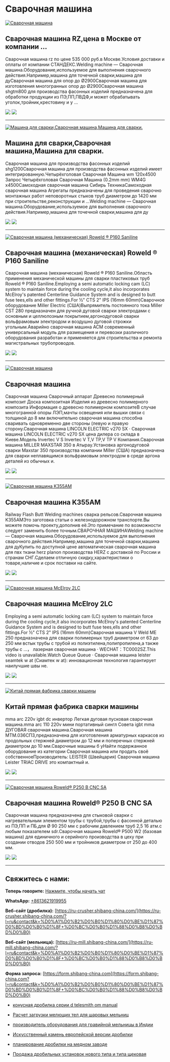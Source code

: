 # Сварочная машина

<a href="https://swt.shibang-china.com/?l=ru&img&k=%D0%A1%D0%B2%D0%B0%D1%80%D0%BE%D1%87%D0%BD%D0%B0%D1%8F+%D0%BC%D0%B0%D1%88%D0%B8%D0%BD%D0%B0" target="_blank">![Сварочная машина](http://static.shibang-china.com/all-800x300/1506.jpg)</a>

## Сварочная машина RZ,цена в Москве от компании …
Сварочная машина rz по цене 535 000 руб.в Москве.Условия доставки и оплаты от компании СТАНДЕКС.Welding machine — Сварочная машина.Оборудование,используемое для выполнения сварочного действия.Например,машина для точечной сварки,машина для дуСварочная машина для опор до &#216;2900Сварочная машина для изготовления многогранных опор до &#216;2900Сварочная машина shgtm800 для производства фасонных изделий предназначена для обработки продукции из ПЭ,ПП,ПВДФ,и может обрабатывать уголок,тройник,крестовину и y …


<a href="https://whatsapp.shibangsoft.com/WhatsApp.php" target="_blank" title="WhatsApp">![](http://static.shibang-china.com/icon/whatsapp.png)</a> <a href="https://swt.shibang-china.com/?l=ru&icon&k=%D0%A1%D0%B2%D0%B0%D1%80%D0%BE%D1%87%D0%BD%D0%B0%D1%8F+%D0%BC%D0%B0%D1%88%D0%B8%D0%BD%D0%B0" target="_blank">![](http://static.shibang-china.com/icon/chat-ru.png)</a>

---

<a href="https://swt.shibang-china.com/?l=ru&img&k=%D0%A1%D0%B2%D0%B0%D1%80%D0%BE%D1%87%D0%BD%D0%B0%D1%8F+%D0%BC%D0%B0%D1%88%D0%B8%D0%BD%D0%B0" target="_blank">![Машина для сварки,Сварочная машина,Машина для сварки.](http://static.shibang-china.com/all-800x300/606.jpg)</a>

## Машина для сварки,Сварочная машина,Машина для сварки.
Сварочная машина для производства фасонных изделий shg1200Сварочная машина для производства фасонных изделий имеет интегрированную.Четырёхголовая Сварочная Машина wm 120х4500 Запрос Четырёхголовая Сварочная Машина (0.2mm mm) WM4G x4500Самоходная сварочная машина Сибирь ТехникаСамоходная сварочная машина Агрегаты предназначены для проведения сварочно монтажных работ неповоротных стыков труб диаметром до 1420 мм при строительстве,реконструкции и …Welding machine — Сварочная машина.Оборудование,используемое для выполнения сварочного действия.Например,машина для точечной сварки,машина для ду


<a href="https://whatsapp.shibangsoft.com/WhatsApp.php" target="_blank" title="WhatsApp">![](http://static.shibang-china.com/icon/whatsapp.png)</a> <a href="https://swt.shibang-china.com/?l=ru&icon&k=%D0%A1%D0%B2%D0%B0%D1%80%D0%BE%D1%87%D0%BD%D0%B0%D1%8F+%D0%BC%D0%B0%D1%88%D0%B8%D0%BD%D0%B0" target="_blank">![](http://static.shibang-china.com/icon/chat-ru.png)</a>

---

<a href="https://swt.shibang-china.com/?l=ru&img&k=%D0%A1%D0%B2%D0%B0%D1%80%D0%BE%D1%87%D0%BD%D0%B0%D1%8F+%D0%BC%D0%B0%D1%88%D0%B8%D0%BD%D0%B0" target="_blank">![Сварочная машина (механическая) Roweld &#174; P160 Saniline](http://static.shibang-china.com/all-800x300/358.jpg)</a>

## Сварочная машина (механическая) Roweld &#174; P160 Saniline
Сварочная машина (механическая) Roweld &#174; P160 Saniline.Область применения механической машины для сварки пластиковых труб Roweld &#174; P160 Saniline.Employing a semi automatic locking cam (LC) system to maintain force during the cooling cycle,it also incorporates McElroy's patented Centerline Guidance System and is designed to butt fuse tees,ells and other fittings.For &#189;&quot; CTS 2&quot; IPS (16mm 60mm)Сварочное оборудование Miller Electric (США)Выпрямитель постоянного тока Miller CST 280 предназначен для ручной дуговой сварки электродами с основным и целлюлозным покрытием,аргонодуговой сварки вольфрамовым электродом и воздушно дуговой строжки угольным.Аварийно сварочная машина АСМ современный универсальный модуль для размещения и перевозки различного оборудования разработан и применяется для строительства и ремонта магистральных трубопроводов.


<a href="https://whatsapp.shibangsoft.com/WhatsApp.php" target="_blank" title="WhatsApp">![](http://static.shibang-china.com/icon/whatsapp.png)</a> <a href="https://swt.shibang-china.com/?l=ru&icon&k=%D0%A1%D0%B2%D0%B0%D1%80%D0%BE%D1%87%D0%BD%D0%B0%D1%8F+%D0%BC%D0%B0%D1%88%D0%B8%D0%BD%D0%B0" target="_blank">![](http://static.shibang-china.com/icon/chat-ru.png)</a>

---

<a href="https://swt.shibang-china.com/?l=ru&img&k=%D0%A1%D0%B2%D0%B0%D1%80%D0%BE%D1%87%D0%BD%D0%B0%D1%8F+%D0%BC%D0%B0%D1%88%D0%B8%D0%BD%D0%B0" target="_blank">![Сварочная машина](http://static.shibang-china.com/all-800x300/538.jpg)</a>

## Сварочная машина
Сварочная машина Сварочный аппарат Древесно полимерный композит Доска композитная Изделия из древесно полимерного композита Информация о древесно полимерном композитеВ случае многогранной опоры ЛЭП,мачты освещения или вышки связи с толщиной до 8 мм включительно сварочная машина способна сваривать одновременно две стороны (левую и правую сторону.Сварочная машина LINCOLN ELECTRIC v270 SX&nbsp;&#0183;&#32;Сварочная машина LINCOLN ELECTRIC v270 SX цена дилера со склада в Киеве.Модель Invertec V S Invertec V T,V TP,V TP V Компания.Сварочная машина MILLER MAXSTAR 350 в Атырау.Установка аргонодуговой сварки Maxstar 350 производства компании Miller (США) предназначена для сварки неплавящимся вольфрамовым электродом в среде аргона деталей из обычных и.


<a href="https://whatsapp.shibangsoft.com/WhatsApp.php" target="_blank" title="WhatsApp">![](http://static.shibang-china.com/icon/whatsapp.png)</a> <a href="https://swt.shibang-china.com/?l=ru&icon&k=%D0%A1%D0%B2%D0%B0%D1%80%D0%BE%D1%87%D0%BD%D0%B0%D1%8F+%D0%BC%D0%B0%D1%88%D0%B8%D0%BD%D0%B0" target="_blank">![](http://static.shibang-china.com/icon/chat-ru.png)</a>

---

<a href="https://swt.shibang-china.com/?l=ru&img&k=%D0%A1%D0%B2%D0%B0%D1%80%D0%BE%D1%87%D0%BD%D0%B0%D1%8F+%D0%BC%D0%B0%D1%88%D0%B8%D0%BD%D0%B0" target="_blank">![Сварочная машина K355AM](http://static.shibang-china.com/all-800x300/305.jpg)</a>

## Сварочная машина K355AM
Railway Flash Butt Welding machines сварка рельсов.Сварочная машина K355AMЭто заготовка статьи о железнодорожном транспорте.Вы можете помочь проекту,дополнив её.Это примечание по возможности следует заменить более точным.СВАРОЧНАЯ МАШИНАWelding machine — Сварочная машина.Оборудование,используемое для выполнения сварочного действия.Например,машина для точечной сварки,машина для дуКупить по доступной цене автоматическая сварочная машина для пвх ткани herz planon производства HERZ с доставкой по России и странам СНГ.Сделаем отличную скидку,характеристики о товаре,наличие и срок поставки на сайте.


<a href="https://whatsapp.shibangsoft.com/WhatsApp.php" target="_blank" title="WhatsApp">![](http://static.shibang-china.com/icon/whatsapp.png)</a> <a href="https://swt.shibang-china.com/?l=ru&icon&k=%D0%A1%D0%B2%D0%B0%D1%80%D0%BE%D1%87%D0%BD%D0%B0%D1%8F+%D0%BC%D0%B0%D1%88%D0%B8%D0%BD%D0%B0" target="_blank">![](http://static.shibang-china.com/icon/chat-ru.png)</a>

---

<a href="https://swt.shibang-china.com/?l=ru&img&k=%D0%A1%D0%B2%D0%B0%D1%80%D0%BE%D1%87%D0%BD%D0%B0%D1%8F+%D0%BC%D0%B0%D1%88%D0%B8%D0%BD%D0%B0" target="_blank">![Сварочная машина McElroy 2LC](http://static.shibang-china.com/all-800x300/29.jpg)</a>

## Сварочная машина McElroy 2LC
Employing a semi automatic locking cam (LC) system to maintain force during the cooling cycle,it also incorporates McElroy's patented Centerline Guidance System and is designed to butt fuse tees,ells and other fittings.For &#189;&quot; CTS 2&quot; IPS (16mm 60mm)Сварочная машина V Weld ME 250 предназначена для сварки полимерных труб диаметром от 63 до 250 мм встык трубы с трубой из полиэтилена,полипропилена,а также трубы с …， лазерная сварочная машина&nbsp;&#0183;&#32;WECHAT：TC0002SZ.This video is unavailable.Watch Queue Queue&nbsp;&#0183;&#32;Сварочная машина leister seamtek w at (Сиамтек w at): инновационная технология гарантирует наилучшие швы не.


<a href="https://whatsapp.shibangsoft.com/WhatsApp.php" target="_blank" title="WhatsApp">![](http://static.shibang-china.com/icon/whatsapp.png)</a> <a href="https://swt.shibang-china.com/?l=ru&icon&k=%D0%A1%D0%B2%D0%B0%D1%80%D0%BE%D1%87%D0%BD%D0%B0%D1%8F+%D0%BC%D0%B0%D1%88%D0%B8%D0%BD%D0%B0" target="_blank">![](http://static.shibang-china.com/icon/chat-ru.png)</a>

---

<a href="https://swt.shibang-china.com/?l=ru&img&k=%D0%A1%D0%B2%D0%B0%D1%80%D0%BE%D1%87%D0%BD%D0%B0%D1%8F+%D0%BC%D0%B0%D1%88%D0%B8%D0%BD%D0%B0" target="_blank">![Китай прямая фабрика сварки машины](http://static.shibang-china.com/all-800x300/470.jpg)</a>

## Китай прямая фабрика сварки машины
mma arc 220v igbt dc инвертор Легкая дуговая пусковая сварочная машина.mma arc 110 220v мини портативный сингл Совета igbt mma ДУГОВАЯ сварочная машина.Сварочная машина МТМ.036СП3,предназначена для изготовления арматурных каркасов из продольных стержней диаметром до 12 мм и поперечных стержней диаметром до 10 мм.Сварочные машины б уНайти подержанное оборудование из категории Сварочная машина или продать своё собственноеПроизводитель: LEISTER (Швейцария) Сварочная машина Leister TRIAC DRIVE это компактный и.


<a href="https://whatsapp.shibangsoft.com/WhatsApp.php" target="_blank" title="WhatsApp">![](http://static.shibang-china.com/icon/whatsapp.png)</a> <a href="https://swt.shibang-china.com/?l=ru&icon&k=%D0%A1%D0%B2%D0%B0%D1%80%D0%BE%D1%87%D0%BD%D0%B0%D1%8F+%D0%BC%D0%B0%D1%88%D0%B8%D0%BD%D0%B0" target="_blank">![](http://static.shibang-china.com/icon/chat-ru.png)</a>

---

<a href="https://swt.shibang-china.com/?l=ru&img&k=%D0%A1%D0%B2%D0%B0%D1%80%D0%BE%D1%87%D0%BD%D0%B0%D1%8F+%D0%BC%D0%B0%D1%88%D0%B8%D0%BD%D0%B0" target="_blank">![Сварочная машина Roweld&#174; P250 B CNC SA](http://static.shibang-china.com/all-800x300/612.jpg)</a>

## Сварочная машина Roweld&#174; P250 B CNC SA
Сварочная машина предназначена для стыковой сварки с нагревательным элементом трубы с трубой,трубы с фасонной деталью из ПЭ,ПП и ПБ,для &#216; 90 250 мм с рабочим давлением труб 2,5 16 атм.с любым показателем sdr.Сварочная машина Roweld&#174; P500 W2 (базовая машина) для единичного и серийного производства в цеху при создании отводов 250 500 мм и тройников диаметром от 250 до 400 мм.

<a href="https://whatsapp.shibangsoft.com/WhatsApp.php" target="_blank" title="WhatsApp">![](http://static.shibang-china.com/icon/whatsapp.png)</a> <a href="https://swt.shibang-china.com/?l=ru&icon&k=%D0%A1%D0%B2%D0%B0%D1%80%D0%BE%D1%87%D0%BD%D0%B0%D1%8F+%D0%BC%D0%B0%D1%88%D0%B8%D0%BD%D0%B0" target="_blank">![](http://static.shibang-china.com/icon/chat-ru.png)</a>

---
## Свяжитесь с нами:

**Теперь говорите:** [Нажмите, чтобы начать чат](https://swt.shibang-china.com?l=ru&contact&k=%D0%A1%D0%B2%D0%B0%D1%80%D0%BE%D1%87%D0%BD%D0%B0%D1%8F+%D0%BC%D0%B0%D1%88%D0%B8%D0%BD%D0%B0)

**WhatsApp:**  [+8613621919955](https://whatsapp.shibangsoft.com/WhatsApp.php)

**Веб-сайт (дробилка):** [https://ru-crusher.shibang-china.com/](https://ru-crusher.shibang-china.com/?l=ru&contact&k=%D0%A1%D0%B2%D0%B0%D1%80%D0%BE%D1%87%D0%BD%D0%B0%D1%8F+%D0%BC%D0%B0%D1%88%D0%B8%D0%BD%D0%B0)

**Веб-сайт (мельница):** [https://ru-mill.shibang-china.com/](https://ru-mill.shibang-china.com/?l=ru&contact&k=%D0%A1%D0%B2%D0%B0%D1%80%D0%BE%D1%87%D0%BD%D0%B0%D1%8F+%D0%BC%D0%B0%D1%88%D0%B8%D0%BD%D0%B0)

**Форма запроса:** [https://form.shibang-china.com](https://form.shibang-china.com?l=ru&contact&k=%D0%A1%D0%B2%D0%B0%D1%80%D0%BE%D1%87%D0%BD%D0%B0%D1%8F+%D0%BC%D0%B0%D1%88%D0%B8%D0%BD%D0%B0)

* [конусная дробилка серии d telesmith om manual](../121/%D0%BA%D0%BE%D0%BD%D1%83%D1%81%D0%BD%D0%B0%D1%8F%20%D0%B4%D1%80%D0%BE%D0%B1%D0%B8%D0%BB%D0%BA%D0%B0%20%D1%81%D0%B5%D1%80%D0%B8%D0%B8%20d%20telesmith%20om%20manual.md)

* [Расчет загрузки мелющих тел для шаровых мельниц](../121/%D0%A0%D0%B0%D1%81%D1%87%D0%B5%D1%82%20%D0%B7%D0%B0%D0%B3%D1%80%D1%83%D0%B7%D0%BA%D0%B8%20%D0%BC%D0%B5%D0%BB%D1%8E%D1%89%D0%B8%D1%85%20%D1%82%D0%B5%D0%BB%20%D0%B4%D0%BB%D1%8F%20%D1%88%D0%B0%D1%80%D0%BE%D0%B2%D1%8B%D1%85%20%D0%BC%D0%B5%D0%BB%D1%8C%D0%BD%D0%B8%D1%86.md)

* [производитель оборудования для гравийной мельницы в Индии](../125/%D0%BF%D1%80%D0%BE%D0%B8%D0%B7%D0%B2%D0%BE%D0%B4%D0%B8%D1%82%D0%B5%D0%BB%D1%8C%20%D0%BE%D0%B1%D0%BE%D1%80%D1%83%D0%B4%D0%BE%D0%B2%D0%B0%D0%BD%D0%B8%D1%8F%20%D0%B4%D0%BB%D1%8F%20%D0%B3%D1%80%D0%B0%D0%B2%D0%B8%D0%B9%D0%BD%D0%BE%D0%B9%20%D0%BC%D0%B5%D0%BB%D1%8C%D0%BD%D0%B8%D1%86%D1%8B%20%D0%B2%20%D0%98%D0%BD%D0%B4%D0%B8%D0%B8.md)

* [Искусственный камень европейской версии дробилки](../121/%D0%98%D1%81%D0%BA%D1%83%D1%81%D1%81%D1%82%D0%B2%D0%B5%D0%BD%D0%BD%D1%8B%D0%B9%20%D0%BA%D0%B0%D0%BC%D0%B5%D0%BD%D1%8C%20%D0%B5%D0%B2%D1%80%D0%BE%D0%BF%D0%B5%D0%B9%D1%81%D0%BA%D0%BE%D0%B9%20%D0%B2%D0%B5%D1%80%D1%81%D0%B8%D0%B8%20%D0%B4%D1%80%D0%BE%D0%B1%D0%B8%D0%BB%D0%BA%D0%B8.md)

* [планирование дробилки на медном заводе](../122/%D0%BF%D0%BB%D0%B0%D0%BD%D0%B8%D1%80%D0%BE%D0%B2%D0%B0%D0%BD%D0%B8%D0%B5%20%D0%B4%D1%80%D0%BE%D0%B1%D0%B8%D0%BB%D0%BA%D0%B8%20%D0%BD%D0%B0%20%D0%BC%D0%B5%D0%B4%D0%BD%D0%BE%D0%BC%20%D0%B7%D0%B0%D0%B2%D0%BE%D0%B4%D0%B5.md)

* [Продажа дробильных установок нового типа и типа щековая](../123/%D0%9F%D1%80%D0%BE%D0%B4%D0%B0%D0%B6%D0%B0%20%D0%B4%D1%80%D0%BE%D0%B1%D0%B8%D0%BB%D1%8C%D0%BD%D1%8B%D1%85%20%D1%83%D1%81%D1%82%D0%B0%D0%BD%D0%BE%D0%B2%D0%BE%D0%BA%20%D0%BD%D0%BE%D0%B2%D0%BE%D0%B3%D0%BE%20%D1%82%D0%B8%D0%BF%D0%B0%20%D0%B8%20%D1%82%D0%B8%D0%BF%D0%B0%20%D1%89%D0%B5%D0%BA%D0%BE%D0%B2%D0%B0%D1%8F.md)